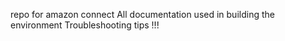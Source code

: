  repo for amazon connect
All documentation used in building the environment
Troubleshooting tips !!!

